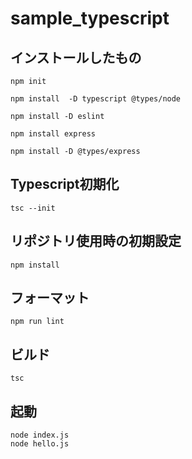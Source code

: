 # sample_typescript

## インストールしたもの
```
npm init

npm install  -D typescript @types/node

npm install -D eslint

npm install express

npm install -D @types/express
```

## Typescript初期化
```
tsc --init
```

## リポジトリ使用時の初期設定
```
npm install
```

## フォーマット
```
npm run lint
```

## ビルド
```
tsc
```

## 起動
```
node index.js
node hello.js
```